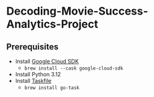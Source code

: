 # Decoding-Movie-Success-Analytics-Project

## Prerequisites
- Install [Google Cloud SDK](https://cloud.google.com/sdk?hl=en)
    - ```brew install --cask google-cloud-sdk```
- Install Python 3.12
- Install [Taskfile](https://taskfile.dev/installation/)
    - ```brew install go-task```
